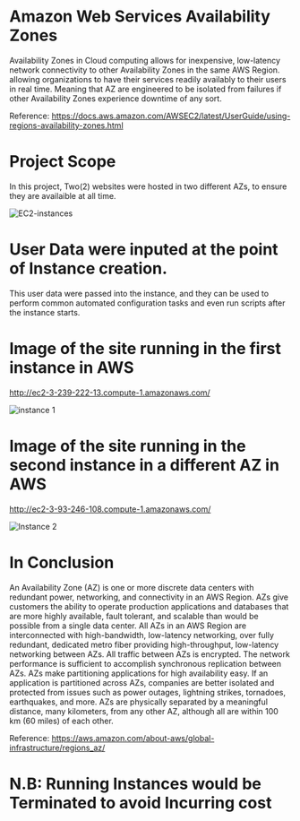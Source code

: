 # Amazon Web Services Availability Zones

Availability Zones in Cloud computing allows for inexpensive, low-latency network connectivity to other Availability Zones in the same AWS Region.
allowing organizations to have their services readily availably to their users in real time.
Meaning that AZ are engineered to be isolated from failures if other Availability Zones experience downtime of any sort.

Reference: https://docs.aws.amazon.com/AWSEC2/latest/UserGuide/using-regions-availability-zones.html

# Project Scope

In this project, Two(2) websites were hosted in two different AZs, to ensure they are availaible at all time.

![EC2-instances](https://github.com/Benn1440/AWS-zones/assets/67696393/4c53766c-0066-420d-a487-a59c56044c56)

# User Data were inputed at the point of Instance creation.

This user data were passed into the instance, and they can be used to perform common automated configuration tasks and even run scripts after the instance starts.

# Image of the site running in the first instance in AWS

http://ec2-3-239-222-13.compute-1.amazonaws.com/

![instance 1](https://github.com/Benn1440/AWS-zones/assets/67696393/27ab0323-add0-44b8-a47b-e955e88d7836)

# Image of the site running in the second instance in a different AZ in AWS

http://ec2-3-93-246-108.compute-1.amazonaws.com/

![Instance 2](https://github.com/Benn1440/AWS-zones/assets/67696393/5ac199d6-b0ca-4cd7-8568-a574f0eeb996)

# In Conclusion

An Availability Zone (AZ) is one or more discrete data centers with redundant power, networking, and connectivity in an AWS Region. AZs give customers the ability to operate production applications and databases that are more highly available, fault tolerant, and scalable than would be possible from a single data center. All AZs in an AWS Region are interconnected with high-bandwidth, low-latency networking, over fully redundant, dedicated metro fiber providing high-throughput, low-latency networking between AZs. All traffic between AZs is encrypted. The network performance is sufficient to accomplish synchronous replication between AZs. AZs make partitioning applications for high availability easy. If an application is partitioned across AZs, companies are better isolated and protected from issues such as power outages, lightning strikes, tornadoes, earthquakes, and more. AZs are physically separated by a meaningful distance, many kilometers, from any other AZ, although all are within 100 km (60 miles) of each other.

Reference: https://aws.amazon.com/about-aws/global-infrastructure/regions_az/

# N.B: Running Instances would be Terminated to avoid Incurring cost
